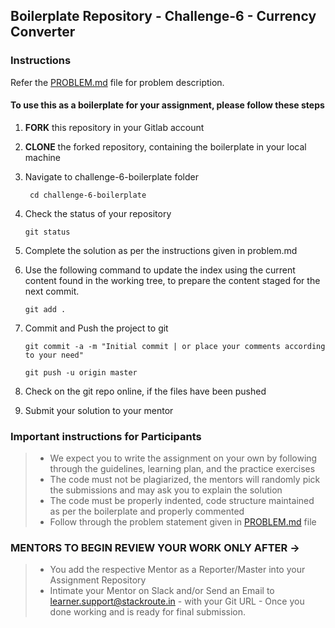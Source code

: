 ## Boilerplate Repository - Challenge-6 - Currency Converter

### Instructions
Refer the [PROBLEM.md](./PROBLEM.md) file for problem description.

#### To use this as a boilerplate for your assignment, please follow these steps

1. **FORK** this repository in your Gitlab account

2. **CLONE** the forked repository, containing the boilerplate in your local machine

3. Navigate to challenge-6-boilerplate folder

    ` cd challenge-6-boilerplate`

4. Check the status of your repository

     `git status`

5. Complete the solution as per the instructions given in problem.md

6. Use the following command to update the index using the current content found in the working tree, to prepare the content staged for the next commit.

     `git add .`

7. Commit and Push the project to git

     `git commit -a -m "Initial commit | or place your comments according to your need"`

     `git push -u origin master`

8. Check on the git repo online, if the files have been pushed

9. Submit your solution to your mentor


### Important instructions for Participants
> - We expect you to write the assignment on your own by following through the guidelines, learning plan, and the practice exercises
> - The code must not be plagiarized, the mentors will randomly pick the submissions and may ask you to explain the solution
> - The code must be properly indented, code structure maintained as per the boilerplate and properly commented
> - Follow through the problem statement given in [PROBLEM.md](./PROBLEM.md) file

### MENTORS TO BEGIN REVIEW YOUR WORK ONLY AFTER ->
> - You add the respective Mentor as a Reporter/Master into your Assignment Repository
> - Intimate your Mentor on Slack and/or Send an Email to learner.support@stackroute.in - with your Git URL - Once you done working and is ready for final submission.



